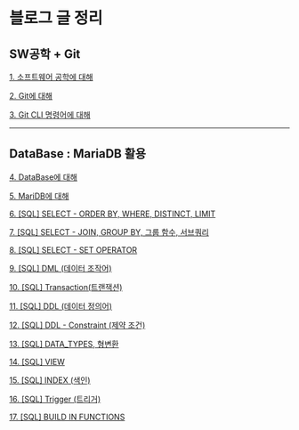 # 블로그 글 정리

## SW공학 + Git

[1. 소프트웨어 공학에 대해](https://velog.io/@jojehuni_9759/%EC%86%8C%ED%94%84%ED%8A%B8%EC%9B%A8%EC%96%B4-%EA%B3%B5%ED%95%99%EC%97%90-%EB%8C%80%ED%95%B4)

[2. Git에 대해](https://velog.io/@jojehuni_9759/Git%EC%97%90-%EB%8C%80%ED%95%B4)

[3. Git CLI 명령어에 대해](https://velog.io/@jojehuni_9759/Git-CLI-%EA%B8%B0%EB%B3%B8-%EB%AA%85%EB%A0%B9%EC%96%B4%EC%97%90-%EB%8C%80%ED%95%B4)

---
## DataBase : MariaDB 활용
[4. DataBase에 대해](https://velog.io/@jojehuni_9759/DataBase%EC%97%90-%EB%8C%80%ED%95%B4)

[5. MariDB에 대해](https://velog.io/@jojehuni_9759/MariaDB%EC%97%90-%EB%8C%80%ED%95%B4)

[6. [SQL] SELECT - ORDER BY, WHERE, DISTINCT, LIMIT](https://velog.io/@jojehuni_9759/SQL-SELECT-ORDER-BY-WHERE-DISTINCT-LIMIT)

[7. [SQL] SELECT - JOIN, GROUP BY, 그룹 함수, 서브쿼리](https://velog.io/@jojehuni_9759/SQL-SELECT-JOIN-GROUP-BY-%EA%B7%B8%EB%A3%B9-%ED%95%A8%EC%88%98-%EC%84%9C%EB%B8%8C%EC%BF%BC%EB%A6%AC)

[8. [SQL] SELECT - SET OPERATOR](https://velog.io/@jojehuni_9759/SQL-SELECT-SET-OPERATOR)

[9. [SQL] DML (데이터 조작어)](https://velog.io/@jojehuni_9759/SQL-DML-%EB%8D%B0%EC%9D%B4%ED%84%B0-%EC%A1%B0%EC%9E%91%EC%96%B4)

[10. [SQL] Transaction(트랜잭션)](https://velog.io/@jojehuni_9759/SQL-Transaction%ED%8A%B8%EB%9E%9C%EC%9E%AD%EC%85%98)

[11. [SQL] DDL (데이터 정의어)](https://velog.io/@jojehuni_9759/SQL-DDL-%EB%8D%B0%EC%9D%B4%ED%84%B0-%EC%A0%95%EC%9D%98%EC%96%B4-blclseiz)

[12. [SQL] DDL - Constraint (제약 조건)](https://velog.io/@jojehuni_9759/SQL-DDL-Constraint-%EC%A0%9C%EC%95%BD-%EC%A1%B0%EA%B1%B4)

[13. [SQL] DATA_TYPES, 형변환](https://velog.io/@jojehuni_9759/SQL-DATATYPES-%ED%98%95%EB%B3%80%ED%99%98)

[14. [SQL] VIEW](https://velog.io/@jojehuni_9759/SQL-VIEW)

[15. [SQL] INDEX (색인)](https://velog.io/@jojehuni_9759/SQL-INDEX-%EC%83%89%EC%9D%B8)

[16. [SQL] Trigger (트리거)](https://velog.io/@jojehuni_9759/SQL-Trigger-%ED%8A%B8%EB%A6%AC%EA%B1%B0)

[17. [SQL] BUILD IN FUNCTIONS](https://velog.io/@jojehuni_9759/SQL-BUILD-IN-FUNCTIONS)
